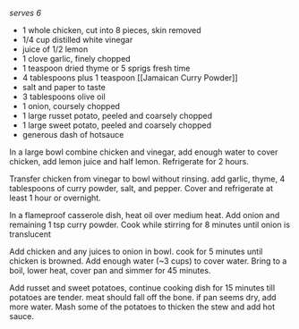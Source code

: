 *serves 6*

* 1 whole chicken, cut into 8 pieces, skin removed
* 1/4 cup distilled white vinegar
* juice of 1/2 lemon
* 1 clove garlic, finely chopped
* 1 teaspoon dried thyme or 5 sprigs fresh time
* 4 tablespoons plus 1 teaspoon [[Jamaican Curry Powder]]
* salt and paper to taste
* 3 tablespoons olive oil  
* 1 onion, coursely chopped
* 1 large russet potato, peeled and coarsely chopped
* 1 large sweet potato, peeled and coarsely chopped
* generous dash of hotsauce 

In a large bowl combine chicken and vinegar, add enough water to cover chicken, add lemon juice and half lemon.  Refrigerate for 2 hours.

Transfer chicken from vinegar to bowl without rinsing.  add garlic, thyme, 4 tablespoons of curry powder, salt, and pepper.  Cover and refrigerate at least 1 hour or overnight.  

In a flameproof casserole dish, heat oil over medium heat.  Add onion and remaining 1 tsp curry powder.  Cook while stirring for 8 minutes until onion is translucent

Add chicken and any juices to onion in bowl.  cook for 5 minutes until chicken is browned.  Add enough water (~3 cups) to cover water.  Bring to a boil, lower heat, cover pan and simmer for 45 minutes.  

Add russet and sweet potatoes, continue cooking dish for 15 minutes till potatoes are tender.  meat should fall off the bone.  if pan seems dry, add more water.  Mash some of the potatoes to thicken the stew and add hot sauce. 
